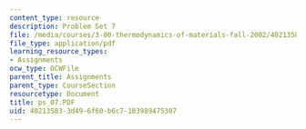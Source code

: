 ```yaml
---
content_type: resource
description: Problem Set 7
file: /media/courses/3-00-thermodynamics-of-materials-fall-2002/402135833d496f60b6c7183989475307_ps_07.PDF
file_type: application/pdf
learning_resource_types:
- Assignments
ocw_type: OCWFile
parent_title: Assignments
parent_type: CourseSection
resourcetype: Document
title: ps_07.PDF
uid: 40213583-3d49-6f60-b6c7-183989475307
---
```

